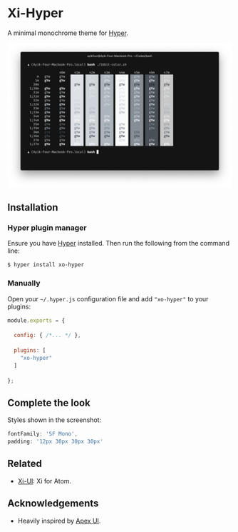 # Xi-Hyper

A minimal monochrome theme for [Hyper](https://hyper.is).

![Xi Hyper Screenshot](assets/screenshot.png)

## Installation

### Hyper plugin manager

Ensure you have [Hyper](https://hyper.is) installed. Then run the following from the command line:
```bash
$ hyper install xo-hyper
```

### Manually

Open your `~/.hyper.js` configuration file and add `"xo-hyper"` to your plugins:
```js
module.exports = {

  config: { /*... */ },

  plugins: [
    "xo-hyper"
  ]

};
```

## Complete the look

Styles shown in the screenshot:
```js
fontFamily: 'SF Mono',
padding: '12px 30px 30px 30px'
```

## Related

- [Xi-UI](https://github.com/pacocoursey/Xi-UI): Xi for Atom.

## Acknowledgements

- Heavily inspired by [Apex UI](https://github.com/apex/apex-ui).
